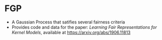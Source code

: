 # FGP
  * A Gaussian Process that satifies several fairness criteria
  * Provides code and data for the paper: *Learning Fair Representations for Kernel Models*, available at https://arxiv.org/abs/1906.11813

